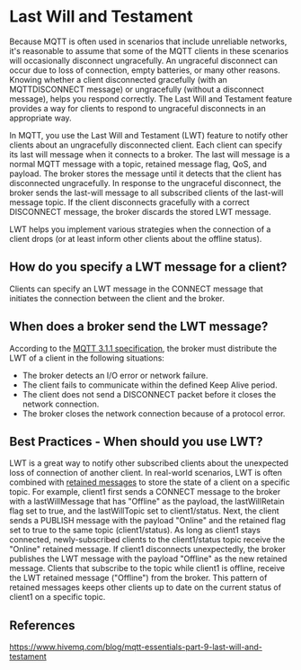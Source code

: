 # Last Will and Testament

Because MQTT is often used in scenarios that include unreliable networks, it's reasonable to assume that some of the MQTT clients in these scenarios will occasionally disconnect ungracefully. An ungraceful disconnect can occur due to loss of connection, empty batteries, or many other reasons. Knowing whether a client disconnected gracefully (with an MQTTDISCONNECT message) or ungracefully (without a disconnect message), helps you respond correctly. The Last Will and Testament feature provides a way for clients to respond to ungraceful disconnects in an appropriate way.

In MQTT, you use the Last Will and Testament (LWT) feature to notify other clients about an ungracefully disconnected client. Each client can specify its last will message when it connects to a broker. The last will message is a normal MQTT message with a topic, retained message flag, QoS, and payload. The broker stores the message until it detects that the client has disconnected ungracefully. In response to the ungraceful disconnect, the broker sends the last-will message to all subscribed clients of the last-will message topic. If the client disconnects gracefully with a correct DISCONNECT message, the broker discards the stored LWT message.

LWT helps you implement various strategies when the connection of a client drops (or at least inform other clients about the offline status).

## How do you specify a LWT message for a client?

Clients can specify an LWT message in the CONNECT message that initiates the connection between the client and the broker.

## When does a broker send the LWT message?

According to the [MQTT 3.1.1 specification](http://docs.oasis-open.org/mqtt/mqtt/v3.1.1/mqtt-v3.1.1.html), the broker must distribute the LWT of a client in the following situations:

- The broker detects an I/O error or network failure.
- The client fails to communicate within the defined Keep Alive period.
- The client does not send a DISCONNECT packet before it closes the network connection.
- The broker closes the network connection because of a protocol error.

## Best Practices - When should you use LWT?

LWT is a great way to notify other subscribed clients about the unexpected loss of connection of another client. In real-world scenarios, LWT is often combined with [retained messages](https://www.hivemq.com/blog/mqtt-essentials-part-8-retained-messages/) to store the state of a client on a specific topic. For example, client1 first sends a CONNECT message to the broker with a lastWillMessage that has "Offline" as the payload, the lastWillRetain flag set to true, and the lastWillTopic set to client1/status. Next, the client sends a PUBLISH message with the payload "Online" and the retained flag set to true to the same topic (client1/status). As long as client1 stays connected, newly-subscribed clients to the client1/status topic receive the "Online" retained message. If client1 disconnects unexpectedly, the broker publishes the LWT message with the payload "Offline" as the new retained message. Clients that subscribe to the topic while client1 is offline, receive the LWT retained message ("Offline") from the broker. This pattern of retained messages keeps other clients up to date on the current status of client1 on a specific topic.

## References

<https://www.hivemq.com/blog/mqtt-essentials-part-9-last-will-and-testament>
